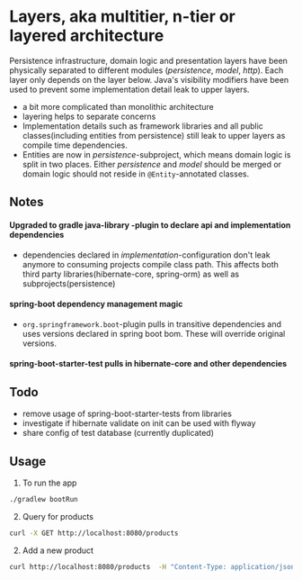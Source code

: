 # Layers, aka multitier, n-tier or layered architecture
Persistence infrastructure, domain logic and presentation layers have been physically separated to different modules (*persistence*, 
*model*, *http*). Each layer only depends on the layer below. Java's visibility modifiers have been used to prevent some implementation detail leak to 
upper layers.
- a bit more complicated than monolithic architecture
- layering helps to separate concerns
- Implementation details such as framework libraries and all public classes(including entities from persistence) still 
leak to upper layers as compile time dependencies.
- Entities are now in *persistence*-subproject, which means domain logic is split in two places. Either *persistence* 
and *model* should be merged or domain logic should not reside in ```@Entity```-annotated classes.

## Notes
#### Upgraded to gradle java-library -plugin to declare api and implementation dependencies
- dependencies declared in *implementation*-configuration don't leak anymore to consuming projects compile class path. 
This affects both third party libraries(hibernate-core, spring-orm) as well as subprojects(persistence)

#### spring-boot dependency management magic
- ```org.springframework.boot```-plugin pulls in transitive dependencies and uses versions declared in spring boot bom.
These will override original versions.

#### spring-boot-starter-test pulls in hibernate-core and other dependencies

## Todo
- remove usage of spring-boot-starter-tests from libraries
- investigate if hibernate validate on init can be used with flyway
- share config of test database (currently duplicated)

## Usage
1. To run the app
```bash
./gradlew bootRun
```

2. Query for products
```bash
curl -X GET http://localhost:8080/products 
```

2. Add a new product
```bash
curl http://localhost:8080/products  -H "Content-Type: application/json" -d '{"name":"Java Beans"}'
```
